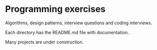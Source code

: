 Programming exercises
========================

Algorithms, design patterns, interview questions and coding interviews.

Each directory has the README.md file with documentation.

Many projects are under construction.